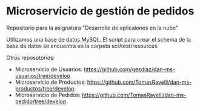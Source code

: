 # Microservicio de gestión de pedidos

Repositorio para la asignatura "Desarrollo de aplicaiones en la nube"

Utilizamos una base de datos MySQL.
El script para crear el schema de la base de datos se encuentra en la carpeta scr/test/resources


Otros reposotorios:
- Microservicio de Usuarios: https://github.com/gezdiaz/dan-ms-usuarios/tree/develop
- Microservicio de Productos: https://github.com/TomasRavelli/dan-ms-productos/tree/develop
- Microservicio de Pedidos: https://github.com/TomasRavelli/dan-ms-pedido/tree/develop
